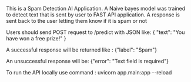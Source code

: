 This is a Spam Detection AI Application. 
A Naive bayes model was trained to detect text that is sent 
by user to FAST API application. A response is sent back to the user letting them know if it is spam or not 

Users should send POST request to /predict with JSON like:
   { "text": "You have won a free prize!" }

A successful response will be returned like :
   {"label": "Spam"}

An unsuccessful response will be:
   {"error": "Text field is required"}

To run the API locally use command :
   uvicorn app.main:app --reload


